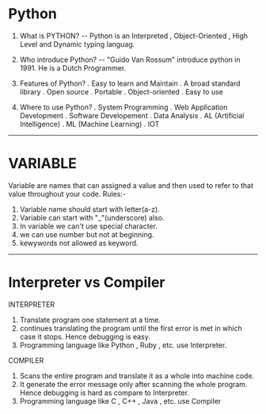 # Python

1) What is PYTHON?
--  Python is an Interpreted , Object-Oriented , High Level and Dynamic typing languag.

2) Who introduce Python?
--  "Guido Van Rossum" introduce python in 1991. He is a Dutch Programmer.

3) Features of Python?
. Easy to learn and Maintain
. A broad standard library 
. Open source
. Portable
. Object-oriented
. Easy to use


4) Where to use Python?
. System Programming
. Web Application Development 
. Software Developement
. Data Analysis
. AL (Artificial Intelligence)
. ML (Machine Learning)
. IOT

_________________________________________________________________

# VARIABLE
Variable are names that can assigned a value and then used to refer to that value throughout your code.
Rules:-
1) Variable name should start with letter(a-z).
2) Variable can start with "_"(underscore) also.
3) In variable we can't use special character.
4) we can use number but not at beginning.
5) kewywords not allowed as keyword.

________________________________________________________________

# Interpreter vs Compiler

INTERPRETER
1) Translate program one statement at a time.
2) continues translating the program until the first error is met in which case it stops. Hence debugging is easy.
3) Programming language like Python , Ruby , etc. use Interpreter.

COMPILER
1) Scans the entire program and translate it as a whole into machine code.
2) It generate the error message only after scanning the whole program. Hence debugging is hard as compare to Interpreter.
3) Programming language like C , C++ , Java , etc. use Compiler
